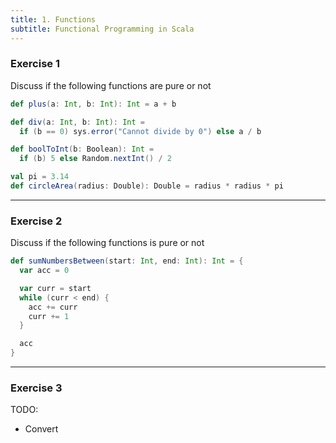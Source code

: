 ```yaml
---
title: 1. Functions
subtitle: Functional Programming in Scala
---
```


### Exercise 1

Discuss if the following functions are pure or not

```scala
def plus(a: Int, b: Int): Int = a + b

def div(a: Int, b: Int): Int =
  if (b == 0) sys.error("Cannot divide by 0") else a / b

def boolToInt(b: Boolean): Int =
  if (b) 5 else Random.nextInt() / 2

val pi = 3.14
def circleArea(radius: Double): Double = radius * radius * pi
```

---

### Exercise 2

Discuss if the following functions is pure or not

```scala
def sumNumbersBetween(start: Int, end: Int): Int = {
  var acc = 0

  var curr = start
  while (curr < end) {
    acc += curr
    curr += 1
  }

  acc
}
```

---

### Exercise 3

TODO:

- Convert
